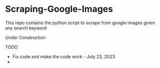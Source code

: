 # Scraping-Google-Images
This repo contains the python script to scrape from google images given any search keyword

Under Construction

TODO

* Fix code and make the code work - July 23, 2023
* 
